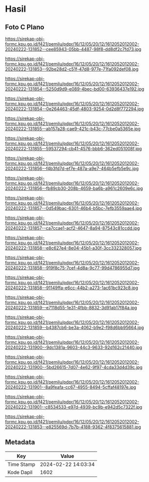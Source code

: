 # Hasil

## Foto C Plano

https://sirekap-obj-formc.kpu.go.id/f421/pemilu/pdpr/16/12/05/20/12/1612052012002-20240222-131852--cee85943-05bb-4487-98f8-dd8df2c7fd73.jpg

https://sirekap-obj-formc.kpu.go.id/f421/pemilu/pdpr/16/12/05/20/12/1612052012002-20240222-131853--92be28d2-c51f-47d8-977e-71fa092def08.jpg

https://sirekap-obj-formc.kpu.go.id/f421/pemilu/pdpr/16/12/05/20/12/1612052012002-20240222-131854--5250d9d9-e089-4bec-bd00-63936437e192.jpg

https://sirekap-obj-formc.kpu.go.id/f421/pemilu/pdpr/16/12/05/20/12/1612052012002-20240222-131854--0e264463-45df-4803-9254-0d2d8f772294.jpg

https://sirekap-obj-formc.kpu.go.id/f421/pemilu/pdpr/16/12/05/20/12/1612052012002-20240222-131855--ab157a28-cae9-421c-b43c-77cbe0a5365e.jpg

https://sirekap-obj-formc.kpu.go.id/f421/pemilu/pdpr/16/12/05/20/12/1612052012002-20240222-131855--59537294-cb41-4576-bbb6-362ed051008f.jpg

https://sirekap-obj-formc.kpu.go.id/f421/pemilu/pdpr/16/12/05/20/12/1612052012002-20240222-131856--f4b3fd7d-ef7e-487a-a9e7-464b5efb5e9c.jpg

https://sirekap-obj-formc.kpu.go.id/f421/pemilu/pdpr/16/12/05/20/12/1612052012002-20240222-131856--fb89cb30-208b-4659-ba6b-a961c2609e6c.jpg

https://sirekap-obj-formc.kpu.go.id/f421/pemilu/pdpr/16/12/05/20/12/1612052012002-20240222-131857--0d549bac-6301-46b4-b5bc-7efb3559aae4.jpg

https://sirekap-obj-formc.kpu.go.id/f421/pemilu/pdpr/16/12/05/20/12/1612052012002-20240222-131857--ca7ccae1-acf2-4647-8a94-87543c81ccdd.jpg

https://sirekap-obj-formc.kpu.go.id/f421/pemilu/pdpr/16/12/05/20/12/1612052012002-20240222-131858--e8c627e4-8e04-45b1-a30f-3cc332328057.jpg

https://sirekap-obj-formc.kpu.go.id/f421/pemilu/pdpr/16/12/05/20/12/1612052012002-20240222-131858--919f8c75-7cef-4d8a-9c77-99d4786955d7.jpg

https://sirekap-obj-formc.kpu.go.id/f421/pemilu/pdpr/16/12/05/20/12/1612052012002-20240222-131858--91149ffa-e6cc-44b2-a273-1ac61bc923c8.jpg

https://sirekap-obj-formc.kpu.go.id/f421/pemilu/pdpr/16/12/05/20/12/1612052012002-20240222-131859--e7118d55-1e31-4fbb-8832-3d91ab17f84a.jpg

https://sirekap-obj-formc.kpu.go.id/f421/pemilu/pdpr/16/12/05/20/12/1612052012002-20240222-131859--b4387cb6-be3a-4062-b9e2-f98d6bb95664.jpg

https://sirekap-obj-formc.kpu.go.id/f421/pemilu/pdpr/16/12/05/20/12/1612052012002-20240222-131900--9dc1381a-9603-44c3-9633-92d162c21440.jpg

https://sirekap-obj-formc.kpu.go.id/f421/pemilu/pdpr/16/12/05/20/12/1612052012002-20240222-131900--5bd26615-7d07-4e62-9f97-4cda33d4d39c.jpg

https://sirekap-obj-formc.kpu.go.id/f421/pemilu/pdpr/16/12/05/20/12/1612052012002-20240222-131901--8a9feafa-cc67-4955-8494-5cffaf48197e.jpg

https://sirekap-obj-formc.kpu.go.id/f421/pemilu/pdpr/16/12/05/20/12/1612052012002-20240222-131901--c8534533-e97d-4939-bc9b-e942d5c7322f.jpg

https://sirekap-obj-formc.kpu.go.id/f421/pemilu/pdpr/16/12/05/20/12/1612052012002-20240222-131853--e825569d-7b7b-4188-9362-4f8375615881.jpg


## Metadata

| Key        | Value               |
| ---------- | ------------------- |
| Time Stamp | 2024-02-22 14:03:34 |
| Kode Dapil | 1602                |



